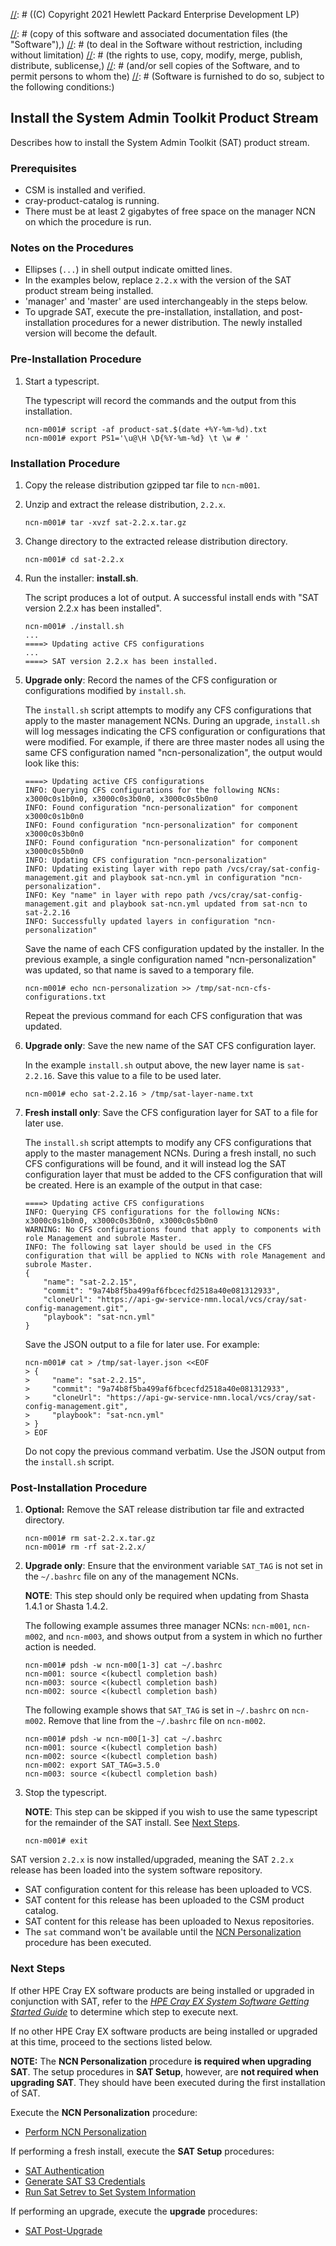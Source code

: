 [//]: # ((C) Copyright 2021 Hewlett Packard Enterprise Development LP)

[//]: # (Permission is hereby granted, free of charge, to any person obtaining a)
[//]: # (copy of this software and associated documentation files (the "Software"),)
[//]: # (to deal in the Software without restriction, including without limitation)
[//]: # (the rights to use, copy, modify, merge, publish, distribute, sublicense,)
[//]: # (and/or sell copies of the Software, and to permit persons to whom the)
[//]: # (Software is furnished to do so, subject to the following conditions:)

[//]: # (The above copyright notice and this permission notice shall be included)
[//]: # (in all copies or substantial portions of the Software.)

[//]: # (THE SOFTWARE IS PROVIDED "AS IS", WITHOUT WARRANTY OF ANY KIND, EXPRESS OR)
[//]: # (IMPLIED, INCLUDING BUT NOT LIMITED TO THE WARRANTIES OF MERCHANTABILITY,)
[//]: # (FITNESS FOR A PARTICULAR PURPOSE AND NONINFRINGEMENT. IN NO EVENT SHALL)
[//]: # (THE AUTHORS OR COPYRIGHT HOLDERS BE LIABLE FOR ANY CLAIM, DAMAGES OR)
[//]: # (OTHER LIABILITY, WHETHER IN AN ACTION OF CONTRACT, TORT OR OTHERWISE,)
[//]: # (ARISING FROM, OUT OF OR IN CONNECTION WITH THE SOFTWARE OR THE USE OR)
[//]: # (OTHER DEALINGS IN THE SOFTWARE.)

## Install the System Admin Toolkit Product Stream

Describes how to install the System Admin Toolkit (SAT) product stream.

### Prerequisites

- CSM is installed and verified.
- cray-product-catalog is running.
- There must be at least 2 gigabytes of free space on the manager NCN on which the
  procedure is run.

### Notes on the Procedures

- Ellipses (`...`) in shell output indicate omitted lines.
- In the examples below, replace `2.2.x` with the version of the SAT product stream
  being installed.
- 'manager' and 'master' are used interchangeably in the steps below.
- To upgrade SAT, execute the pre-installation, installation, and post-installation
  procedures for a newer distribution. The newly installed version will become
  the default.

### Pre-Installation Procedure

1.  Start a typescript.

    The typescript will record the commands and the output from this installation.

    ```screen
    ncn-m001# script -af product-sat.$(date +%Y-%m-%d).txt
    ncn-m001# export PS1='\u@\H \D{%Y-%m-%d} \t \w # '
    ```

### Installation Procedure

1.  Copy the release distribution gzipped tar file to `ncn-m001`.

1.  Unzip and extract the release distribution, `2.2.x`.

    ```screen
    ncn-m001# tar -xvzf sat-2.2.x.tar.gz
    ```

1.  Change directory to the extracted release distribution directory.

    ```screen
    ncn-m001# cd sat-2.2.x
    ```

1.  Run the installer: **install.sh**.

    The script produces a lot of output. A successful install ends with "SAT
    version 2.2.x has been installed".

    ```screen
    ncn-m001# ./install.sh
    ...
    ====> Updating active CFS configurations
    ...
    ====> SAT version 2.2.x has been installed.
    ```

1.  **Upgrade only**: Record the names of the CFS configuration or
    configurations modified by `install.sh`.

    The `install.sh` script attempts to modify any CFS configurations that apply
    to the master management NCNs. During an upgrade, `install.sh` will log
    messages indicating the CFS configuration or configurations that were
    modified. For example, if there are three master nodes all using the same
    CFS configuration named "ncn-personalization", the output would look like
    this:

    ```screen
    ====> Updating active CFS configurations
    INFO: Querying CFS configurations for the following NCNs: x3000c0s1b0n0, x3000c0s3b0n0, x3000c0s5b0n0
    INFO: Found configuration "ncn-personalization" for component x3000c0s1b0n0
    INFO: Found configuration "ncn-personalization" for component x3000c0s3b0n0
    INFO: Found configuration "ncn-personalization" for component x3000c0s5b0n0
    INFO: Updating CFS configuration "ncn-personalization"
    INFO: Updating existing layer with repo path /vcs/cray/sat-config-management.git and playbook sat-ncn.yml in configuration "ncn-personalization".
    INFO: Key "name" in layer with repo path /vcs/cray/sat-config-management.git and playbook sat-ncn.yml updated from sat-ncn to sat-2.2.16
    INFO: Successfully updated layers in configuration "ncn-personalization"
    ```

    Save the name of each CFS configuration updated by the installer. In the
    previous example, a single configuration named "ncn-personalization" was
    updated, so that name is saved to a temporary file.

    ```screen
    ncn-m001# echo ncn-personalization >> /tmp/sat-ncn-cfs-configurations.txt
    ```

    Repeat the previous command for each CFS configuration that was updated.

1.  **Upgrade only**: Save the new name of the SAT CFS configuration layer.

    In the example `install.sh` output above, the new layer name is
    `sat-2.2.16`. Save this value to a file to be used later.

    ```screen
    ncn-m001# echo sat-2.2.16 > /tmp/sat-layer-name.txt
    ```


1.  **Fresh install only**: Save the CFS configuration layer for SAT to a file
    for later use.

    The `install.sh` script attempts to modify any CFS configurations that apply
    to the master management NCNs. During a fresh install, no such CFS
    configurations will be found, and it will instead log the SAT configuration
    layer that must be added to the CFS configuration that will be created. Here
    is an example of the output in that case:

    ```screen
    ====> Updating active CFS configurations
    INFO: Querying CFS configurations for the following NCNs: x3000c0s1b0n0, x3000c0s3b0n0, x3000c0s5b0n0
    WARNING: No CFS configurations found that apply to components with role Management and subrole Master.
    INFO: The following sat layer should be used in the CFS configuration that will be applied to NCNs with role Management and subrole Master.
    {
        "name": "sat-2.2.15",
        "commit": "9a74b8f5ba499af6fbcecfd2518a40e081312933",
        "cloneUrl": "https://api-gw-service-nmn.local/vcs/cray/sat-config-management.git",
        "playbook": "sat-ncn.yml"
    }
    ```

    Save the JSON output to a file for later use. For example:

    ```screen
    ncn-m001# cat > /tmp/sat-layer.json <<EOF
    > {
    >     "name": "sat-2.2.15",
    >     "commit": "9a74b8f5ba499af6fbcecfd2518a40e081312933",
    >     "cloneUrl": "https://api-gw-service-nmn.local/vcs/cray/sat-config-management.git",
    >     "playbook": "sat-ncn.yml"
    > }
    > EOF
    ```

    Do not copy the previous command verbatim. Use the JSON output from the
    `install.sh` script.

### Post-Installation Procedure

1.  **Optional:** Remove the SAT release distribution tar file and extracted directory.

    ```screen
    ncn-m001# rm sat-2.2.x.tar.gz
    ncn-m001# rm -rf sat-2.2.x/
    ```

1.  **Upgrade only**: Ensure that the environment variable `SAT_TAG` is not set
    in the `~/.bashrc` file on any of the management NCNs.

    **NOTE**: This step should only be required when updating from
    Shasta 1.4.1 or Shasta 1.4.2.

    The following example assumes three manager NCNs: `ncn-m001`, `ncn-m002`, and `ncn-m003`,
    and shows output from a system in which no further action is needed.

    ```screen
    ncn-m001# pdsh -w ncn-m00[1-3] cat ~/.bashrc
    ncn-m001: source <(kubectl completion bash)
    ncn-m003: source <(kubectl completion bash)
    ncn-m002: source <(kubectl completion bash)
    ```

    The following example shows that `SAT_TAG` is set in `~/.bashrc` on `ncn-m002`.
    Remove that line from the `~/.bashrc` file on `ncn-m002`.

    ```screen
    ncn-m001# pdsh -w ncn-m00[1-3] cat ~/.bashrc
    ncn-m001: source <(kubectl completion bash)
    ncn-m002: source <(kubectl completion bash)
    ncn-m002: export SAT_TAG=3.5.0
    ncn-m003: source <(kubectl completion bash)
    ```

1.  Stop the typescript.

    **NOTE**: This step can be skipped if you wish to use the same typescript
    for the remainder of the SAT install. See [Next Steps](#next-steps).

    ```screen
    ncn-m001# exit
    ```

SAT version `2.2.x` is now installed/upgraded, meaning the SAT `2.2.x` release
has been loaded into the system software repository.

- SAT configuration content for this release has been uploaded to VCS.
- SAT content for this release has been uploaded to the CSM product catalog.
- SAT content for this release has been uploaded to Nexus repositories.
- The `sat` command won't be available until the [NCN Personalization](#perform-ncn-personalization)
  procedure has been executed.

### Next Steps

If other HPE Cray EX software products are being installed or upgraded in conjunction
with SAT, refer to the [*HPE Cray EX System Software Getting Started Guide*](https://www.hpe.com/support/ex-gsg)
to determine which step to execute next.

If no other HPE Cray EX software products are being installed or upgraded at this time,
proceed to the sections listed below.

**NOTE:** The **NCN Personalization** procedure **is required when
upgrading SAT**. The setup procedures in **SAT Setup**, however, are
**not required when upgrading SAT**. They should have been executed
during the first installation of SAT.

Execute the **NCN Personalization** procedure:

- [Perform NCN Personalization](#perform-ncn-personalization)

If performing a fresh install, execute the **SAT Setup** procedures:

- [SAT Authentication](#sat-authentication)
- [Generate SAT S3 Credentials](#generate-sat-s3-credentials)
- [Run Sat Setrev to Set System Information](#run-sat-setrev-to-set-system-information)

If performing an upgrade, execute the **upgrade** procedures:

- [SAT Post-Upgrade](#sat-post-upgrade)
